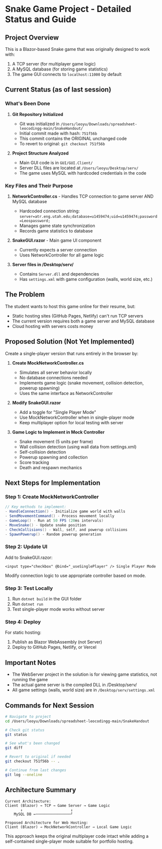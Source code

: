 # Snake Game Project - Detailed Status and Guide

## Project Overview
This is a Blazor-based Snake game that was originally designed to work with:
1. A TCP server (for multiplayer game logic)
2. A MySQL database (for storing game statistics)
3. The game GUI connects to `localhost:11000` by default

## Current Status (as of last session)

### What's Been Done
1. **Git Repository Initialized**
   - Git was initialized in `/Users/leoyu/Downloads/spreadsheet-leocodingg-main/SnakeHandout/`
   - Initial commit made with hash: `751f56b`
   - This commit contains the ORIGINAL unchanged code
   - To revert to original: `git checkout 751f56b`

2. **Project Structure Analyzed**
   - Main GUI code is in `GUI/GUI.Client/`
   - Server DLL files are located at `/Users/leoyu/Desktop/serv/`
   - The game uses MySQL with hardcoded credentials in the code

### Key Files and Their Purpose
1. **NetworkController.cs** - Handles TCP connection to game server AND MySQL database
   - Hardcoded connection string: `server=atr.eng.utah.edu;database=u1459474;uid=u1459474;password=Leospassword;`
   - Manages game state synchronization
   - Records game statistics to database

2. **SnakeGUI.razor** - Main game UI component
   - Currently expects a server connection
   - Uses NetworkController for all game logic

3. **Server files in /Desktop/serv/**
   - Contains `Server.dll` and dependencies
   - Has `settings.xml` with game configuration (walls, world size, etc.)

## The Problem
The student wants to host this game online for their resume, but:
- Static hosting sites (GitHub Pages, Netlify) can't run TCP servers
- The current version requires both a game server and MySQL database
- Cloud hosting with servers costs money

## Proposed Solution (Not Yet Implemented)
Create a single-player version that runs entirely in the browser by:

1. **Create MockNetworkController.cs**
   - Simulates all server behavior locally
   - No database connections needed
   - Implements game logic (snake movement, collision detection, powerup spawning)
   - Uses the same interface as NetworkController

2. **Modify SnakeGUI.razor**
   - Add a toggle for "Single Player Mode"
   - Use MockNetworkController when in single-player mode
   - Keep multiplayer option for local testing with server

3. **Game Logic to Implement in Mock Controller**
   - Snake movement (5 units per frame)
   - Wall collision detection (using wall data from settings.xml)
   - Self-collision detection
   - Powerup spawning and collection
   - Score tracking
   - Death and respawn mechanics

## Next Steps for Implementation

### Step 1: Create MockNetworkController
```csharp
// Key methods to implement:
- HandleConnection() - Initialize game world with walls
- SendMovementCommand() - Process movement locally
- GameLoop() - Run at 50 FPS (20ms intervals)
- MoveSnake() - Update snake position
- CheckCollisions() - Wall, self, and powerup collisions
- SpawnPowerup() - Random powerup generation
```

### Step 2: Update UI
Add to SnakeGUI.razor:
```razor
<input type="checkbox" @bind="_useSinglePlayer" /> Single Player Mode
```

Modify connection logic to use appropriate controller based on mode.

### Step 3: Test Locally
1. Run `dotnet build` in the GUI folder
2. Run `dotnet run` 
3. Test single-player mode works without server

### Step 4: Deploy
For static hosting:
1. Publish as Blazor WebAssembly (not Server)
2. Deploy to GitHub Pages, Netlify, or Vercel

## Important Notes
- The WebServer project in the solution is for viewing game statistics, not running the game
- The actual game server is the compiled DLL in /Desktop/serv/
- All game settings (walls, world size) are in `/Desktop/serv/settings.xml`

## Commands for Next Session
```bash
# Navigate to project
cd /Users/leoyu/Downloads/spreadsheet-leocodingg-main/SnakeHandout

# Check git status
git status

# See what's been changed
git diff

# Revert to original if needed
git checkout 751f56b -- .

# Continue from last changes
git log --oneline
```

## Architecture Summary
```
Current Architecture:
Client (Blazor) → TCP → Game Server → Game Logic
       ↓                      ↓
    MySQL DB ←────────────────┘

Proposed Architecture for Web Hosting:
Client (Blazor) → MockNetworkController → Local Game Logic
```

This approach keeps the original multiplayer code intact while adding a self-contained single-player mode suitable for portfolio hosting.